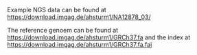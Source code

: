 Example NGS data can be found at <https://download.imgag.de/ahsturm1/NA12878_03/>

The reference genoem can be found at <https://download.imgag.de/ahsturm1/GRCh37.fa> and the index at <https://download.imgag.de/ahsturm1/GRCh37.fa.fai>